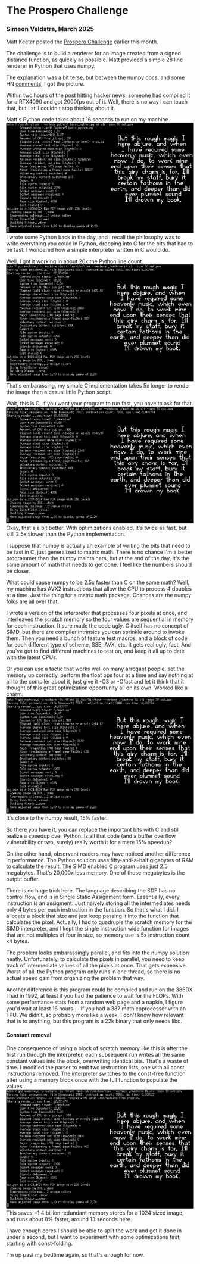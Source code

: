 
# The Prospero Challenge
### Simeon Veldstra, March 2025

Matt Keeter posted the [Prospero Challenge](https://www.mattkeeter.com/projects/prospero/)
earlier this month. 

The challenge is to build a renderer for an image created from a signed
distance function, as quickly as possible. Matt provided a simple 28 line
renderer in Python that uses numpy. 

The explanation was a bit terse, but between the numpy docs, and some HN
[comments](https://news.ycombinator.com/item?id=43465490), I got the picture.

Within two hours of the post hitting hacker news, someone had compiled it for a
RTX4090 and got 2000fps out of it. Well, there is no way I can touch that, but I
still couldn't stop thinking about it.

Matt's Python code takes about 16 seconds to run on my machine. 
<img src="screenshots/python.png" alt="Python Example, 16.31 seconds">
I wrote some Python back in the day, and I recall the philosophy was to write
everything you could in Python, dropping into C for the bits that had to be
fast. I wondered how a simple interpreter written in C would do.

Well, I got it working in about 20x the Python line count. 
<img src="screenshots/machine-O0.png" alt="First try, 1min 22.94 seconds">
That's embarassing, my simple C implementation takes 5x longer to render the
image than a casual little Python script. 

Wait, this is C, if you want your program to run fast, you have to ask for that.
<img src="screenshots/machine-Ofast.png" alt="With -Ofast 40.97 seconds">
Okay, that's a bit better. With optimizations enabled, it's twice as fast, but
still 2.5x slower than the Python implementation. 

I suppose that numpy is actually an example of writing the bits that need to be
fast in C, just generalized to matrix math. There is no chance I'm a better
programmer than the numpy maintainers, but at the end of the day, it's the same
amount of math that needs to get done. I feel like the numbers should be
closer. 

What could cause numpy to be 2.5x faster than C on the same math? Well, my
machine has AVX2 instructions that allow the CPU to process 4 doubles at a time.
Just the thing for a matrix math package. Chances are the numpy folks are all
over that. 

I wrote a version of the interpreter that processes four pixels at once, and
interleaved the scratch memory so the four values are sequential in memory for
each instruction. It sure made the code ugly. C itself has no concept of SIMD,
but there are compiler intrinsics you can sprinkle around to invoke them. Then
you need a bunch of feature test macros, and a block of code for each different
type of scheme, SSE, AVX, etc. It gets real ugly, fast. And you've got to find
different machines to test on, and keep it all up to date with the latest CPUs. 

Or you can use a tactic that works well on many arrogant people, set the memory
up correctly, perform the float ops four at a time and say nothing at all to the
compiler about it, just give it -O3 or -Ofast and let it think that it thought
of this great optimization opportunity all on its own. Worked like a charm:
<img src="screenshots/machine-dominates-python-with-SIMD.png" alt="With SIMD, 14.12 seconds">
It's close to the numpy result, 15% faster. 

So there you have it, you can replace the important bits with C and still
realize a speedup over Python. Is all that code (and a buffer overflow
vulnerability or two, surely) really worth it for a mere 15% speedup? 

On the other hand, observant readers may have noticed another difference in
performance. The Python solution uses fifty-and-a-half gigabytes of RAM to
calculate the result. The SIMD enabled C program uses just 2.5 megabytes. That's
20,000x less memory. One of those megabytes is the output buffer. 

There is no huge trick here. The language describing the SDF has no control
flow, and is in Single Static Assignment form. Essentially, every instruction
is an assigment. Just naively storing all the intermediates needs only 4 bytes
per each instruction in the function. So that's what I did. I allocate a block that
size and just keep passing it into the function that calculates the pixel.
Actually, I had to quadruple the scratch memory for the SIMD interpreter, and I
kept the single instruction wide function for images that are not multiples of
four in size, so memory use is 5x instruction count x4 bytes. 

The problem looks embarassingly parallel, and fits into the numpy solution
neatly. Unfortunately, to calculate the pixels in parallel, you need to keep
track of intermediate values of all the pixels at once. That gets expensive.
Worst of all, the Python program only runs in one thread, so there is no actual
speed gain from organizing the problem that way. 

Another difference is this program could be compiled and run on the 386DX I had
in 1992, at least if you had the patience to wait for the FLOPs. With some
performance stats from a random web page and a napkin, I figure you'd wait at
least 16 hours -- if you had a 387 math coprocessor with an FPU. We didn't, so
probably more like a week. I don't know how relevant that is to anything, but
this program is a 22k binary that only needs libc. 

#### Constant removal
One consequence of using a block of scratch memory like this is after the first
run through the interpreter, each subsequent run writes all the same constant values
into the block, overwriting identical bits. That's a waste of time. I modified
the parser to emit two instruction lists, one with all const instructions
removed. The interpreter switches to the const-free function after using a
memory block once with the full function to populate the values.. 
<img src="screenshots/machine-skip-const.png" alt="With const instructions removed, 12.89 seconds">
This saves ~1.4 billion redundant memory stores for a 1024
sized image, and runs about 8% faster, around 13 seconds here. 

I have enough cores I should be able to split the work and get it done in under
a second, but I want to experiment with some optimizations first, starting with
const-folding.

I'm up past my bedtime again, so that's enough for now.
